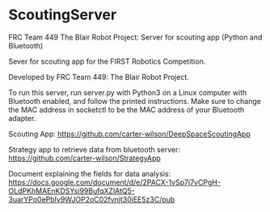 # ScoutingServer
FRC Team 449 The Blair Robot Project: Server for scouting app (Python and Bluetooth)

Sever for scouting app for the FIRST Robotics Competition.

Developed by FRC Team 449: The Blair Robot Project.

To run this server, run server.py with Python3 on a Linux computer with Bluetooth enabled, and follow the printed instructions.
Make sure to change the MAC address in socketctl to be the MAC address of your Bluetooth adapter.

Scouting App: https://github.com/carter-wilson/DeepSpaceScoutingApp

Strategy app to retrieve data from bluetooth server: https://github.com/carter-wilson/StrategyApp

Document explaining the fields for data analysis: https://docs.google.com/document/d/e/2PACX-1vSp7j7vCPgH-OLdPKhMAEnKDSYsi99BufqXZlAtQ5-3uarYPo0ePbIv9WJOP2oC02fvnjt30iEE5z3C/pub
